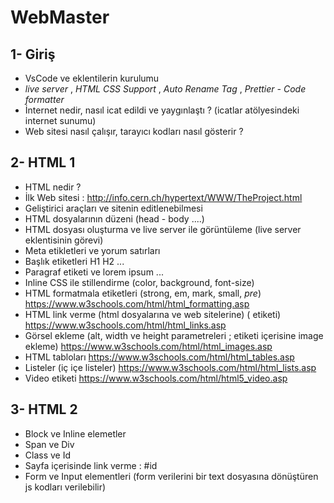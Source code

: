 # WebMaster

## 1- Giriş
- VsCode ve eklentilerin kurulumu
- *live server* , *HTML CSS Support* , *Auto Rename Tag* , *Prettier - Code formatter*
- İnternet nedir, nasıl icat edildi ve yaygınlaştı ? (icatlar atölyesindeki internet sunumu)
- Web sitesi nasıl çalışır, tarayıcı kodları nasıl gösterir ? 

## 2- HTML 1
- HTML nedir ? 
- İlk Web sitesi : http://info.cern.ch/hypertext/WWW/TheProject.html
- Geliştirici araçları ve sitenin editlenebilmesi
- HTML dosyalarının düzeni (head - body ....)
- HTML dosyası oluşturma ve live server ile görüntüleme (live server eklentisinin görevi)
- Meta etikletleri ve yorum satırları
- Başlık etiketleri H1 H2 ...
- Paragraf etiketi ve lorem ipsum ...
- Inline CSS ile stillendirme (color, background, font-size)
- HTML formatmala etiketleri (strong, em, mark, small, *pre*) https://www.w3schools.com/html/html_formatting.asp
- HTML link verme (html dosyalarına ve web sitelerine) (<a> etiketi) https://www.w3schools.com/html/html_links.asp
- Görsel ekleme (alt, width ve height parametreleri ; <a> etiketi içerisine image ekleme) https://www.w3schools.com/html/html_images.asp
- HTML tabloları https://www.w3schools.com/html/html_tables.asp
- Listeler (iç içe listeler) https://www.w3schools.com/html/html_lists.asp
- Video etiketi https://www.w3schools.com/html/html5_video.asp

## 3- HTML 2 
- Block ve Inline elemetler
- Span ve Div
- Class ve Id 
- Sayfa içerisinde link verme : #id 
- Form ve Input elementleri (form verilerini bir text dosyasına dönüştüren js kodları verilebilir)
